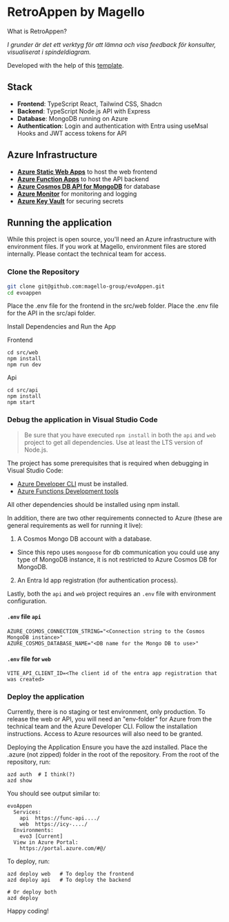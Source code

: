 # RetroAppen by Magello

What is RetroAppen?

*I grunder är det ett verktyg för att lämna och visa feedback för konsulter, visualiserat i spindeldiagram.*

Developed with the help of this [template](https://learn.microsoft.com/en-us/samples/azure-samples/todo-nodejs-mongo-swa-func/todo-nodejs-mongo-swa-func/).

## Stack
- **Frontend**: TypeScript React, Tailwind CSS, Shadcn
- **Backend**: TypeScript Node.js API with Express
- **Database**: MongoDB running on Azure
- **Authentication**: Login and authentication with Entra using useMsal Hooks and JWT access tokens for API

## Azure Infrastructure
- [**Azure Static Web Apps**](https://docs.microsoft.com/azure/static-web-apps/) to host the web frontend
- [**Azure Function Apps**](https://docs.microsoft.com/azure/azure-functions/) to host the API backend
- [**Azure Cosmos DB API for MongoDB**](https://docs.microsoft.com/azure/cosmos-db/mongodb/mongodb-introduction) for database
- [**Azure Monitor**](https://docs.microsoft.com/azure/azure-monitor/) for monitoring and logging
- [**Azure Key Vault**](https://docs.microsoft.com/azure/key-vault/) for securing secrets

## Running the application

While this project is open source, you'll need an Azure infrastructure with environment files. If you work at Magello, environment files are stored internally. Please contact the technical team for access.

### Clone the Repository
```bash
git clone git@github.com:magello-group/evoAppen.git
cd evoappen
```
Place the .env file for the frontend in the src/web folder.
Place the .env file for the API in the src/api folder.

Install Dependencies and Run the App

Frontend

```
cd src/web
npm install
npm run dev
```

Api
```
cd src/api
npm install
npm start
```

### Debug the application in Visual Studio Code

> Be sure that you have executed `npm install` in both the `api` and `web` project to get all dependencies. Use at least the LTS version of Node.js.

The project has some prerequisites that is required when debugging in Visual Studio Code:
- [Azure Developer CLI](https://learn.microsoft.com/en-us/azure/developer/azure-developer-cli/install-azd) must be installed.
- [Azure Functions Development tools](https://learn.microsoft.com/en-us/azure/azure-functions/functions-run-local)

All other dependencies should be installed using npm install.

In addition, there are two other requirements connected to Azure (these are general requirements as well for running it live):
1. A Cosmos Mongo DB account with a database.
  - Since this repo uses `mongoose` for db communication you could use any type of MongoDB instance, it is not restricted to Azure Cosmos DB for MongoDB.
2. An Entra Id app registration (for authentication process).

Lastly, both the `api` and `web` project requires an `.env` file with environment configuration.

#### `.env` file `api`
```
AZURE_COSMOS_CONNECTION_STRING="<Connection string to the Cosmos MongoDB instance>"
AZURE_COSMOS_DATABASE_NAME="<DB name for the Mongo DB to use>"
```

#### `.env` file for `web`
```
VITE_API_CLIENT_ID=<The client id of the entra app registration that was created>
```

### Deploy the application
Currently, there is no staging or test environment, only production. To release the web or API, you will need an "env-folder" for Azure from the technical team and the Azure Developer CLI. Follow the installation instructions. Access to Azure resources will also need to be granted.

Deploying the Application
Ensure you have the azd installed.
Place the .azure (not zipped) folder in the root of the repository.
From the root of the repository, run:

```
azd auth  # I think(?)
azd show
```

You should see output similar to:

```
evoAppen
  Services:
    api  https://func-api..../
    web  https://icy-..../
  Environments:
    evo3 [Current]
  View in Azure Portal:
    https://portal.azure.com/#@/

````

To deploy, run:
```
azd deploy web   # To deploy the frontend
azd deploy api   # To deploy the backend

# Or deploy both
azd deploy
```

Happy coding!

